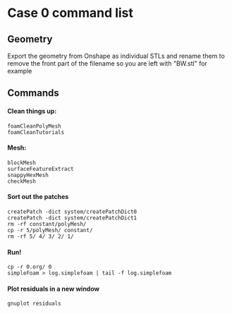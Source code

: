 # Case 0 command list

## Geometry
Export the geometry from Onshape as individual STLs and rename them to remove the front part of the filename so you are left with "BW.stl" for example

## Commands

#### Clean things up:
```
foamCleanPolyMesh
foamCleanTutorials
```
#### Mesh:
```
blockMesh
surfaceFeatureExtract
snappyHexMesh
checkMesh
```
#### Sort out the patches
```
createPatch -dict system/createPatchDict0
createPatch -dict system/createPatchDict1
rm -rf constant/polyMesh/
cp -r 5/polyMesh/ constant/
rm -rf 5/ 4/ 3/ 2/ 1/
```
#### Run!
```
cp -r 0.org/ 0
simpleFoam > log.simplefoam | tail -f log.simplefoam
```
#### Plot residuals in a new window
```
gnuplot residuals
```


